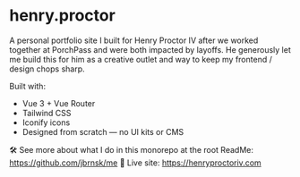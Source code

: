# henry.proctor

A personal portfolio site I built for Henry Proctor IV after we worked together at PorchPass and were both impacted by layoffs. He generously let me build this for him as a creative outlet and way to keep my frontend / design chops sharp.

Built with:
- Vue 3 + Vue Router
- Tailwind CSS
- Iconify icons
- Designed from scratch — no UI kits or CMS

🛠 See more about what I do in this monorepo at the root ReadMe: https://github.com/jbrnsk/me
📸 Live site: https://henryproctoriv.com
